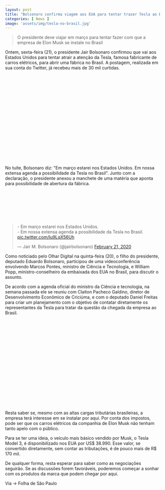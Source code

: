 ```yaml
---
layout: post
title: "Bolsonaro confirma viagem aos EUA para tentar trazer Tesla ao Brasil"
categories: [ News ]
image: 'assets/img/tesla-no-brasil.jpg'
---
```


> O presidente deve viajar em março para tentar fazer com que a empresa de Elon Musk se instale no Brasil

Ontem, sexta-feira (21), o presidente Jair Bolsonaro confirmou que vai aos Estados Unidos para tentar atrair a atenção da Tesla, famosa fabricante de carros elétricos, para abrir uma fábrica no Brasil. A postagem, realizada em sua conta do Twitter, já recebeu mais de 30 mil curtidas.

<!-- QUADRADO -->
<script async src="//pagead2.googlesyndication.com/pagead/js/adsbygoogle.js"></script>
<ins class="adsbygoogle"
style="display:inline-block;width:336px;height:280px"
data-ad-client="ca-pub-2838251107855362"
data-ad-slot="5351066970"></ins>
<script>
(adsbygoogle = window.adsbygoogle || []).push({});
</script>

No tuíte, Bolsonaro diz: "Em março estarei nos Estados Unidos. Em nossa extensa agenda a possibilidade da Tesla no Brasil". Junto com a declaração, o presidente anexou a manchete de uma matéria que aponta para possibilidade de abertura da fábrica.

<!-- MINI ANÚNCIO -->
<script async src="//pagead2.googlesyndication.com/pagead/js/adsbygoogle.js"></script>
<!-- Games Root -->
<ins class="adsbygoogle"
style="display:inline-block;width:730px;height:95px"
data-ad-client="ca-pub-2838251107855362"
data-ad-slot="5351066970"></ins>
<script>
(adsbygoogle = window.adsbygoogle || []).push({});
</script>

<blockquote class="twitter-tweet"><p lang="pt" dir="ltr">- Em março estarei nos Estados Unidos.<br>- Em nossa extensa agenda a possibilidade da Tesla no Brasil. <a href="https://t.co/Iu9LqX56Uh">pic.twitter.com/Iu9LqX56Uh</a></p>&mdash; Jair M. Bolsonaro (@jairbolsonaro) <a href="https://twitter.com/jairbolsonaro/status/1230803882714058752?ref_src=twsrc%5Etfw">February 21, 2020</a></blockquote> <script async src="https://platform.twitter.com/widgets.js" charset="utf-8"></script>

<!-- RETANGULO LARGO 2 -->
<script async src="//pagead2.googlesyndication.com/pagead/js/adsbygoogle.js"></script>
<ins class="adsbygoogle"
style="display:block; text-align:center;"
data-ad-layout="in-article"
data-ad-format="fluid"
data-ad-client="ca-pub-2838251107855362"
data-ad-slot="8549252987"></ins>
<script>
(adsbygoogle = window.adsbygoogle || []).push({});
</script>

Como noticiado pelo Olhar Digital na quinta-feira (20), o filho do presidente, deputado Eduardo Bolsonaro, participou de uma videoconferência envolvendo Marcos Pontes, ministro de Ciência e Tecnologia, e William Popp, ministro-conselheiro da embaixada dos EUA no Brasil, para discutir o assunto.

<!-- RETANGULO LARGO -->
<script async src="https://pagead2.googlesyndication.com/pagead/js/adsbygoogle.js"></script>
<!-- Informat -->
<ins class="adsbygoogle"
style="display:block"
data-ad-client="ca-pub-2838251107855362"
data-ad-slot="2327980059"
data-ad-format="auto"
data-full-width-responsive="true"></ins>
<script>
(adsbygoogle = window.adsbygoogle || []).push({});
</script>

De acordo com a agenda oficial do ministro da Ciência e tecnologia, na semana passada ele se reuniu com Claiton Pacheco Galdino, diretor de Desenvolvimento Econômico de Criciúma, e com o deputado Daniel Freitas para criar um planejamento com o objetivo de contatar diretamente os representantes da Tesla para tratar da questão da chegada da empresa ao Brasil.

<!-- QUADRADO -->
<script async src="//pagead2.googlesyndication.com/pagead/js/adsbygoogle.js"></script>
<ins class="adsbygoogle"
style="display:inline-block;width:336px;height:280px"
data-ad-client="ca-pub-2838251107855362"
data-ad-slot="5351066970"></ins>
<script>
(adsbygoogle = window.adsbygoogle || []).push({});
</script>

Resta saber se, mesmo com as altas cargas tributárias brasileiras, a empresa terá interesse em se instalar por aqui. Por conta dos impostos, pode ser que os carros elétricos da companhia de Elon Musk não tenham tanto apelo com o público.

Para se ter uma ideia, o veículo mais básico vendido por Musk, o Tesla Model 3, é disponibilizado nos EUA por US$ 38.990. Esse valor, se convertido diretamente, sem contar as tributações, é de pouco mais de R$ 170 mil.

De qualquer forma, resta esperar para saber como as negociações seguirão. Se as discussões forem favoráveis, poderemos começar a sonhar com os produtos da marca que podem chegar por aqui.

Via → Folha de São Paulo
